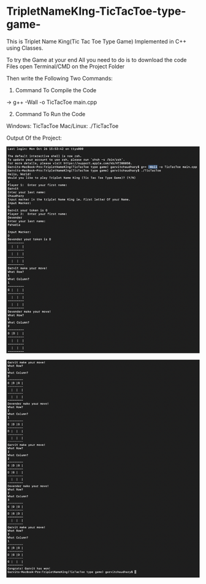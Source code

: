 # TripletNameKIng-TicTacToe-type-game-
This is Triplet Name King(Tic Tac Toe Type Game) Implemented in C++ using Classes.

To try the Game at your end All you need to do is to download the code Files open Terminal/CMD on the Project Folder

Then write the Following Two Commands: 

1. Command To Compile the Code 

-> g++ -Wall -o TicTacToe main.cpp

2. Command To Run the Code

Windows: TicTacToe
Mac/Linux: ./TicTacToe

Output Of the Project:

![alt-text](https://github.com/garvitchaudhary9/TripletNameKIng-TicTacToe-type-game-/blob/main/ScreenShot1.png)

![alt-text](https://github.com/garvitchaudhary9/TripletNameKIng-TicTacToe-type-game-/blob/main/ScreenShot2.png)
